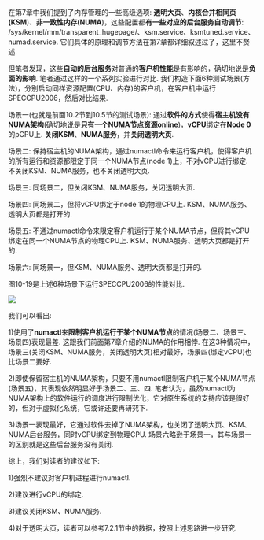 
<!-- @import "[TOC]" {cmd="toc" depthFrom=1 depthTo=6 orderedList=false} -->

<!-- code_chunk_output -->



<!-- /code_chunk_output -->

在第7章中我们提到了内存管理的一些高级选项: **透明大页**、**内核合并相同页(KSM**)、**非一致性内存(NUMA**)，这些配置都**有一些对应的后台服务自动调节**: /sys/kernel/mm/transparent\_hugepage/、ksm.service、ksmtuned.service、numad.service. 它们具体的原理和调节方法在第7章都详细叙述过了，这里不赘述. 

但笔者发现，这些**自动的后台服务**对普通的**客户机性能**是有影响的，确切地说是**负面的影响**. 笔者通过这样的一个系列实验进行对比. 我们构造下面6种测试场景(方法)，分别启动同样资源配置(CPU、内存)的客户机，在客户机中运行SPECCPU2006，然后对比结果. 

场景一(也就是前面10.2节到10.5节的测试场景): 通过**软件的方式**使得**宿主机没有NUMA架构**(确切地说是**只有一个NUMA节点资源online**)，**vCPU**绑定在**Node 0**的pCPU上. **关闭KSM**、**NUMA服务**，并**关闭透明大页**. 

场景二: 保持宿主机的NUMA架构，通过numactl命令来运行客户机，使得客户机的所有运行和资源都限定于同一个NUMA节点(node 1)上，不对vCPU进行绑定. 不关闭KSM、NUMA服务，也不关闭透明大页. 

场景三: 同场景二，但关闭KSM、NUMA服务，关闭透明大页. 

场景四: 同场景二，但将vCPU绑定于node 1的物理CPU上. KSM、NUMA服务、透明大页都是打开的. 

场景五: 不通过numactl命令来限定客户机运行于某个NUMA节点，但将其vCPU绑定在同一个NUMA节点的物理CPU上. KSM、NUMA服务、透明大页都是打开的. 

场景六: 同场景一，但KSM、NUMA服务、透明大页都是打开的. 

图10\-19是上述6种场景下运行SPECCPU2006的性能对比. 

![](./images/2019-05-12-13-20-57.png)

我们可以看出: 

1)使用了**numactl**来**限制客户机运行于某个NUMA节点**的情况(场景二、场景三、场景四)表现最差. 这跟我们前面第7章介绍的NUMA的作用相悖. 在这3种情况中，场景三(关闭KSM、NUMA服务，关闭透明大页)相对最好，场景四(绑定vCPU)也比场景二要好. 

2)即使保留宿主机的NUMA架构，只要不用numactl限制客户机于某个NUMA节点(场景五)，其表现依然明显好于场景二、三、四. 笔者认为，虽然numactl为NUMA架构上的软件运行的调度进行限制优化，它对原生系统的支持应该是很好的，但对于虚拟化系统，它或许还要再研究下. 

3)场景一表现最好，它通过软件去掉了NUMA架构，也关闭了透明大页、KSM、NUMA后台服务，同时vCPU绑定到物理CPU. 场景六略逊于场景一，其与场景一的区别就是这些后台服务没有关闭. 

综上，我们对读者的建议如下: 

1)强烈不建议对客户机进程进行numactl. 

2)建议进行vCPU的绑定. 

3)建议关闭KSM、NUMA服务. 

4)对于透明大页，读者可以参考7.2.1节中的数据，按照上述思路进一步研究. 